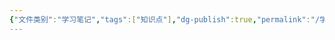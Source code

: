 ```yaml
---
{"文件类别":"学习笔记","tags":["知识点"],"dg-publish":true,"permalink":"/学习笔记/知识点cheese/行政法规/","dgPassFrontmatter":true,"created":"2024-09-12T11:12:22.526+08:00","updated":"2024-09-12T11:12:44.227+08:00"}
---
```


